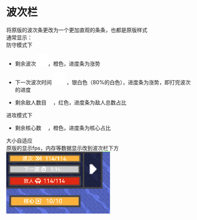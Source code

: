 # 波次栏
将原版的波次条更改为一个更加直观的条条，也都是原版样式  
通常显示：  
防守模式下
- 剩余波次![alt text](图/wave.png)，橙色，进度条为涨势
- 下一次波次时间 ![alt text](图/clock.png) ，银白色（80%的白色），进度条为涨势，即打完波次的进度

- 剩余敌人数目 ![alt text](图/units.png) ，红色，进度条为敌人总数占比

进攻模式下
- 剩余核心数 ![alt text](图/effect.png) ，橙色，进度条为核心占比

大小自适应  
原版的显示fps，内存等数据显示改到波次栏下方  
![alt text](图/波次栏.png)